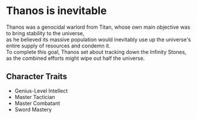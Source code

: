 # Thanos is inevitable

Thanos was a genocidal warlord from Titan, whose own main objective was to bring stability to the universe,  
as he believed its massive population would inevitably use up the universe's entire supply of resources and condemn it.  
To complete this goal, Thanos set about tracking down the Infinity Stones, as the combined efforts might wipe out half the universe.

## Character Traits

* Genius-Level Intellect
* Master Tactician
* Master Combatant
* Sword Mastery